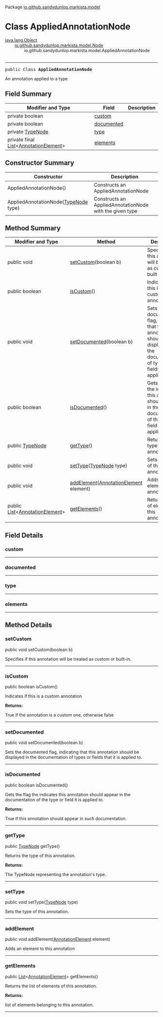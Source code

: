 Package [io.github.sandydunlop.markista.model](index.md)

# Class AppliedAnnotationNode
[java.lang.Object](https://docs.oracle.com/en/java/javase/24/docs/api/java.base/java/lang/Object.html)<br/>
        [io.github.sandydunlop.markista.model.Node](Node.md)<br/>
                io.github.sandydunlop.markista.model.AppliedAnnotationNode<br/>
<br/>

----

<span style="font-family: monospace;">public Class __AppliedAnnotationNode__</span>

An annotation applied to a type


## Field Summary

| Modifier and Type                                                                                                                                       | Field                     | Description |
|---------------------------------------------------------------------------------------------------------------------------------------------------------|---------------------------|-------------|
| private boolean                                                                                                                                         | [custom](#custom)         |             |
| private boolean                                                                                                                                         | [documented](#documented) |             |
| private [TypeNode](TypeNode.md)                                                                                                                         | [type](#type)             |             |
| private final [List](https://docs.oracle.com/en/java/javase/24/docs/api/java.base/java/util/List.html)&lt;[AnnotationElement](AnnotationElement.md)&gt; | [elements](#elements)     |             |

## Constructor Summary

| Constructor                                         | Description                                             |
|-----------------------------------------------------|---------------------------------------------------------|
| AppliedAnnotationNode()                             | Constructs an AppliedAnnotationNode                     |
| AppliedAnnotationNode([TypeNode](TypeNode.md) type) | Constructs an AppliedAnnotationNode with the given type |

## Method Summary

| Modifier and Type                                                                                                                                | Method                                                                       | Description                                                                                                                                  |
|--------------------------------------------------------------------------------------------------------------------------------------------------|------------------------------------------------------------------------------|----------------------------------------------------------------------------------------------------------------------------------------------|
| public void                                                                                                                                      | [setCustom](#setcustom)(boolean b)                                           | Specifies if this annotation will be treated as custom or built-in.                                                                          |
| public boolean                                                                                                                                   | [isCustom](#iscustom)()                                                      | Indicates if this is a custom annotation                                                                                                     |
| public void                                                                                                                                      | [setDocumented](#setdocumented)(boolean b)                                   | Sets the documented flag, indicating that this annotation should be displayed in the documentation of types or fields that it is applied to. |
| public boolean                                                                                                                                   | [isDocumented](#isdocumented)()                                              | Gets the flag the indicates this annotation should appear in the documentation of the type or field it is applied to.                        |
| public [TypeNode](TypeNode.md)                                                                                                                   | [getType](#gettype)()                                                        | Returns the type of this annotation.                                                                                                         |
| public void                                                                                                                                      | [setType](#settype)([TypeNode](TypeNode.md) type)                            | Sets the type of this annotation.                                                                                                            |
| public void                                                                                                                                      | [addElement](#addelement)([AnnotationElement](AnnotationElement.md) element) | Adds an element to this annotation                                                                                                           |
| public [List](https://docs.oracle.com/en/java/javase/24/docs/api/java.base/java/util/List.html)&lt;[AnnotationElement](AnnotationElement.md)&gt; | [getElements](#getelements)()                                                | Returns the list of elements of this annotation.                                                                                             |

## Field Details

### custom




---

### documented




---

### type




---

### elements




---


## Method Details

### setCustom

public void setCustom(boolean b)

Specifies if this annotation will be treated as custom or built-in.


---

### isCustom

public boolean isCustom()

Indicates if this is a custom annotation

**Returns:**

True if the annotation is a custom one, otherwise false


---

### setDocumented

public void setDocumented(boolean b)

Sets the documented flag, indicating that this annotation should
be displayed in the documentation of types or fields that it is
applied to.


---

### isDocumented

public boolean isDocumented()

Gets the flag the indicates this annotation should appear in
the documentation of the type or field it is applied to.

**Returns:**

True if this annotation should appear in such documentation.


---

### getType

public [TypeNode](TypeNode.md) getType()

Returns the type of this annotation.

**Returns:**

The TypeNode representing the annotation's type.


---

### setType

public void setType([TypeNode](TypeNode.md) type)

Sets the type of this annotation.


---

### addElement

public void addElement([AnnotationElement](AnnotationElement.md) element)

Adds an element to this annotation


---

### getElements

public [List](https://docs.oracle.com/en/java/javase/24/docs/api/java.base/java/util/List.html)&lt;[AnnotationElement](AnnotationElement.md)&gt; getElements()

Returns the list of elements of this annotation.

**Returns:**

list of elements belonging to this annotation.


---

